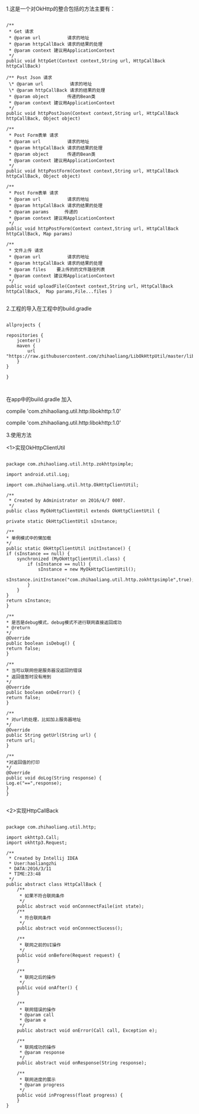 1.这是一个对OkHttp的整合包括的方法主要有：

<pre><code>
/**
 * Get 请求
 * @param url          请求的地址
 * @param httpCallBack 请求的结果的处理
 * @param context 建议用ApplicationContext
 */
public void httpGet(Context context,String url, HttpCallBack httpCallBack) 

/** Post Json 请求
 \* @param url          请求的地址
 \* @param httpCallBack 请求的结果的处理
 * @param object       传递的Bean类
 * @param context 建议用ApplicationContext
 */
public void httpPostJson(Context context,String url, HttpCallBack httpCallBack, Object object)

/**
 * Post Form表单 请求
 * @param url          请求的地址
 * @param httpCallBack 请求的结果的处理
 * @param object       传递的Bean类
 * @param context 建议用ApplicationContext
 */
public void httpPostForm(Context context,String url, HttpCallBack httpCallBack, Object object)

/**
 * Post Form表单 请求
 * @param url          请求的地址
 * @param httpCallBack 请求的结果的处理
 * @param params      传递的
 * @param context 建议用ApplicationContext
 */
public void httpPostForm(Context context,String url, HttpCallBack httpCallBack, Map<String, String> params)

/**
 * 文件上传 请求
 * @param url          请求的地址
 * @param httpCallBack 请求的结果的处理
 * @param files    要上传的的文件路径列表
 * @param context 建议用ApplicationContext
 */
public void uploadFile(Context context,String url, HttpCallBack httpCallBack,  Map<String, String> params,File...files )

</pre></code>

2.工程的导入在工程中的build.gradle

<pre><code>
allprojects {

repositories {
    jcenter()
    maven {
        url "https://raw.githubusercontent.com/zhihaoliang/LibOkHttpUtil/master/libokhttp/repository"
    }
}

}


</pre></code>
在app中的build.gradle 加入


compile 'com.zhihaoliang.util.http:libokhttp:1.0'

compile 'com.zhihaoliang.util.http:libokhttp:1.0'

3.使用方法

<1>实现OkHttpClientUtil
<pre><code>
package com.zhihaoliang.util.http.zokhttpsimple;

import android.util.Log;

import com.zhihaoliang.util.http.OkHttpClientUtil;

/**
 * Created by Administrator on 2016/4/7 0007.
 */
public class MyOkHttpClientUtil extends OkHttpClientUtil {

private static OkHttpClientUtil sInstance;

/**
* 单例模式中的懒加载
*/
public static OkHttpClientUtil initInstance() {
if (sInstance == null) {
    synchronized (MyOkHttpClientUtil.class) {
        if (sInstance == null) {
            sInstance = new MyOkHttpClientUtil();
            sInstance.initInstance("com.zhihaoliang.util.http.zokhttpsimple",true);
        }
    }
}
return sInstance;
}

/**
* 是否是debug模式，debug模式不进行联网直接返回成功
* @return
*/
@Override
public boolean isDebug() {
return false;
}

/**
* 当可以联网但是服务器没返回的错误
* 返回值暂时没有用到
*/
@Override
public boolean onDeError() {
return false;
}

/**
* 对url的处理，比如加上服务器地址
*/
@Override
public String getUrl(String url) {
return url;
}

/**
*对返回值的打印
*/
@Override
public void doLog(String response) {
Log.e("==",response);
}
}

</pre></code>

<2>实现HttpCallBack

<pre><code>
package com.zhihaoliang.util.http;

import okhttp3.Call;
import okhttp3.Request;

/**
 * Created by Intellij IDEA
 * User:haoliangzhi
 * DATA:2016/3/11
 * TIME:23:48
 */
public abstract class HttpCallBack {
    /**
     * 如果不符合联网条件
     */
    public abstract void onConnnectFaile(int state);
    /**
     * 符合联网条件
     */
    public abstract void onConnnectSucess();

    /**
     * 联网之前的UI操作
     */
    public void onBefore(Request request) {
    }

    /**
     * 联网之后的操作
     */
    public void onAfter() {
    }

    /**
     * 联网错误的操作
     * @param call
     * @param e
     */
    public abstract void onError(Call call, Exception e);

    /**
     * 联网成功的操作
     * @param response
     */
    public abstract void onResponse(String response);

    /**
     * 联网进度的展示
     * @param progress
     */
    public void inProgress(float progress) {
    }
}
</pre></code>
